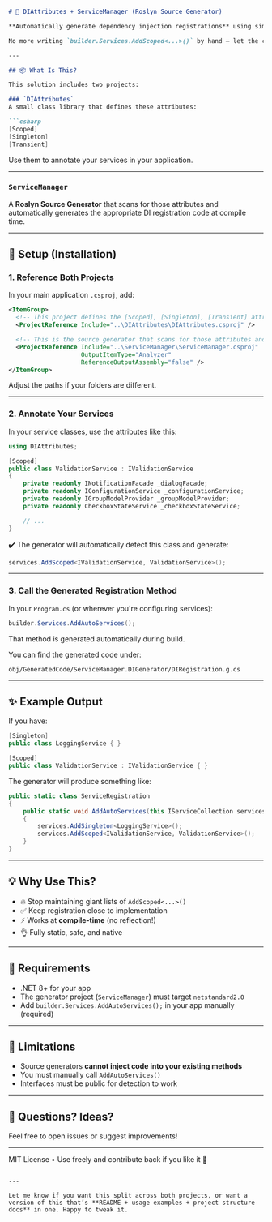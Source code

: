 ```md
# 🔧 DIAttributes + ServiceManager (Roslyn Source Generator)

**Automatically generate dependency injection registrations** using simple attributes like `[Scoped]`, `[Singleton]`, and `[Transient]`.

No more writing `builder.Services.AddScoped<...>()` by hand — let the compiler handle it for you. ⚡

---

## 📦 What Is This?

This solution includes two projects:

### `DIAttributes`
A small class library that defines these attributes:

```csharp
[Scoped]
[Singleton]
[Transient]
```

Use them to annotate your services in your application.

---

### `ServiceManager`
A **Roslyn Source Generator** that scans for those attributes and automatically generates the appropriate DI registration code at compile time.

---

## 🧰 Setup (Installation)

### 1. Reference Both Projects

In your main application `.csproj`, add:

```xml
<ItemGroup>
  <!-- This project defines the [Scoped], [Singleton], [Transient] attributes -->
  <ProjectReference Include="..\DIAttributes\DIAttributes.csproj" />

  <!-- This is the source generator that scans for those attributes and generates DI code -->
  <ProjectReference Include="..\ServiceManager\ServiceManager.csproj"
                    OutputItemType="Analyzer"
                    ReferenceOutputAssembly="false" />
</ItemGroup>
```

Adjust the paths if your folders are different.

---

### 2. Annotate Your Services

In your service classes, use the attributes like this:

```csharp
using DIAttributes;

[Scoped]
public class ValidationService : IValidationService
{
    private readonly INotificationFacade _dialogFacade;
    private readonly IConfigurationService _configurationService;
    private readonly IGroupModelProvider _groupModelProvider;
    private readonly CheckboxStateService _checkboxStateService;

    // ...
}
```

✔️ The generator will automatically detect this class and generate:

```csharp
services.AddScoped<IValidationService, ValidationService>();
```

---

### 3. Call the Generated Registration Method

In your `Program.cs` (or wherever you're configuring services):

```csharp
builder.Services.AddAutoServices();
```

That method is generated automatically during build.

You can find the generated code under:

```plaintext
obj/GeneratedCode/ServiceManager.DIGenerator/DIRegistration.g.cs
```

---

## ✨ Example Output

If you have:

```csharp
[Singleton]
public class LoggingService { }

[Scoped]
public class ValidationService : IValidationService { }
```

The generator will produce something like:

```csharp
public static class ServiceRegistration
{
    public static void AddAutoServices(this IServiceCollection services)
    {
        services.AddSingleton<LoggingService>();
        services.AddScoped<IValidationService, ValidationService>();
    }
}
```

---

## 💡 Why Use This?

- 🔥 Stop maintaining giant lists of `AddScoped<...>()`
- ✅ Keep registration close to implementation
- ⚡ Works at **compile-time** (no reflection!)
- 👌 Fully static, safe, and native

---

## 🧪 Requirements

- .NET 8+ for your app
- The generator project (`ServiceManager`) must target `netstandard2.0`
- Add `builder.Services.AddAutoServices();` in your app manually (required)

---

## 🚫 Limitations

- Source generators **cannot inject code into your existing methods**
- You must manually call `AddAutoServices()`
- Interfaces must be public for detection to work

---

## 💬 Questions? Ideas?

Feel free to open issues or suggest improvements!

---

MIT License • Use freely and contribute back if you like it 🚀
```

---

Let me know if you want this split across both projects, or want a version of this that’s **README + usage examples + project structure docs** in one. Happy to tweak it.
